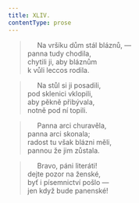 ```yaml
---
title: XLIV.
contentType: prose
---
```


>      Na vršíku dům stál bláznů, —  
> panna tudy chodila,  
> chytili ji, aby bláznům  
> k vůli leccos rodila.

>      Na stůl si ji posadili,  
> pod sklenici vklopili,  
> aby pěkně přibývala,  
> notně pod ní topili.

>      Panna arci churavěla,  
> panna arci skonala;  
> radost tu však blázni měli,  
> pannou že jim zůstala.

>      Bravo, páni literáti!  
> dejte pozor na ženské,  
> byť i písemnictví pošlo —  
> jen když bude panenské!
